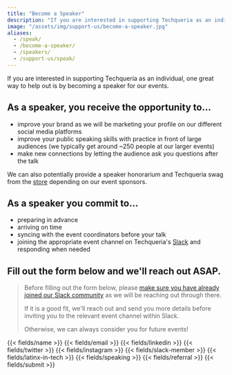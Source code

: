 ```yaml
---
title: "Become a Speaker"
description: "If you are interested in supporting Techqueria as an individual, one great way to help out is by becoming a speaker."
image: "/assets/img/support-us/become-a-speaker.jpg"
aliases:
  - /speak/
  - /become-a-speaker/
  - /speakers/
  - /support-us/speak/
---
```


If you are interested in supporting Techqueria as an individual, one great way to help out is by becoming a speaker for our events.

## As a speaker, you receive the opportunity to...

- improve your brand as we will be marketing your profile on our different social media platforms
- improve your public speaking skills with practice in front of large audiences (we typically get around ~250 people at our larger events)
- make new connections by letting the audience ask you questions after the talk

We can also potentially provide a speaker honorarium and Techqueria swag from the [store](/shop/) depending on our event sponsors.

## As a speaker you commit to...

- preparing in advance
- arriving on time
- syncing with the event coordinators before your talk
- joining the appropriate event channel on Techqueria's [Slack](/slack) and responding when needed

## Fill out the form below and we'll reach out ASAP.

> Before filling out the form below, please [make sure you have already joined our Slack community](/communities/slack/) as we will be reaching out through there.
>
> If it is a good fit, we'll reach out and send you more details before inviting you to the relevant event channel within Slack.
>
> Otherwise, we can always consider you for future events!

<form name="Speak" method="POST" data-netlify-recaptcha="true" data-netlify="true" class="form--centered" action="/success/">
  <input type="hidden" aria-label="Subject" name="_subject" value="Techqueria - Become a Speaker">
  {{< fields/name >}}
  {{< fields/email >}}
  {{< fields/linkedin >}}
  {{< fields/twitter >}}
  {{< fields/instagram >}}
  {{< fields/slack-member >}}
  {{< fields/latinx-in-tech >}}
  {{< fields/speaking >}}
  {{< fields/referral >}}
  {{< fields/submit >}}
</form>
